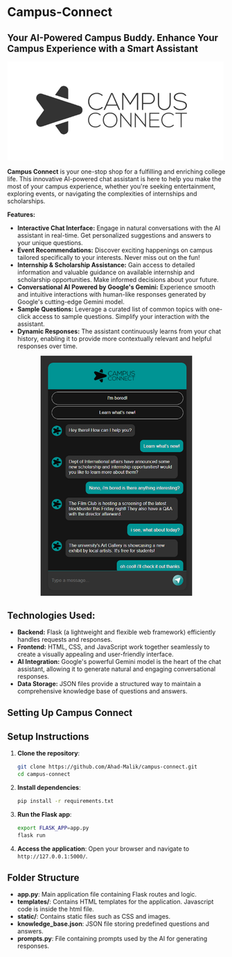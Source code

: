 # Campus-Connect

## Your AI-Powered Campus Buddy. Enhance Your Campus Experience with a Smart Assistant

<img src="static/images/logoo.png" alt="Campus Connect Logo" width="500">

**Campus Connect** is your one-stop shop for a fulfilling and enriching college life. This innovative AI-powered chat assistant is here to help you make the most of your campus experience, whether you're seeking entertainment, exploring events, or navigating the complexities of internships and scholarships.

**Features:**

* **Interactive Chat Interface:** Engage in natural conversations with the AI assistant in real-time. Get personalized suggestions and answers to your unique questions.
* **Event Recommendations:** Discover exciting happenings on campus tailored specifically to your interests. Never miss out on the fun!
* **Internship & Scholarship Assistance:** Gain access to detailed information and valuable guidance on available internship and scholarship opportunities. Make informed decisions about your future.
* **Conversational AI Powered by Google's Gemini:** Experience smooth and intuitive interactions with human-like responses generated by Google's cutting-edge Gemini model.
* **Sample Questions:** Leverage a curated list of common topics with one-click access to sample questions. Simplify your interaction with the assistant.
* **Dynamic Responses:** The assistant continuously learns from your chat history, enabling it to provide more contextually relevant and helpful responses over time.

<center>
<img src="static/images/UI.png" alt="Campus Connect UI" width="350">
</center>

## Technologies Used:

* **Backend:** Flask (a lightweight and flexible web framework) efficiently handles requests and responses.
* **Frontend:** HTML, CSS, and JavaScript work together seamlessly to create a visually appealing and user-friendly interface.
* **AI Integration:** Google's powerful Gemini model is the heart of the chat assistant, allowing it to generate natural and engaging conversational responses.
* **Data Storage:** JSON files provide a structured way to maintain a comprehensive knowledge base of questions and answers.

## Setting Up Campus Connect

## Setup Instructions

1. **Clone the repository**:
    ```bash
    git clone https://github.com/Ahad-Malik/campus-connect.git
    cd campus-connect
    ```

2. **Install dependencies**:
    ```bash
    pip install -r requirements.txt
    ```

3. **Run the Flask app**:
    ```bash
    export FLASK_APP=app.py
    flask run
    ```

4. **Access the application**:
    Open your browser and navigate to `http://127.0.0.1:5000/`.

## Folder Structure

- **app.py**: Main application file containing Flask routes and logic.
- **templates/**: Contains HTML templates for the application. Javascript code is inside the html file.
- **static/**: Contains static files such as CSS and images.
- **knowledge_base.json**: JSON file storing predefined questions and answers.
- **prompts.py**: File containing prompts used by the AI for generating responses.
